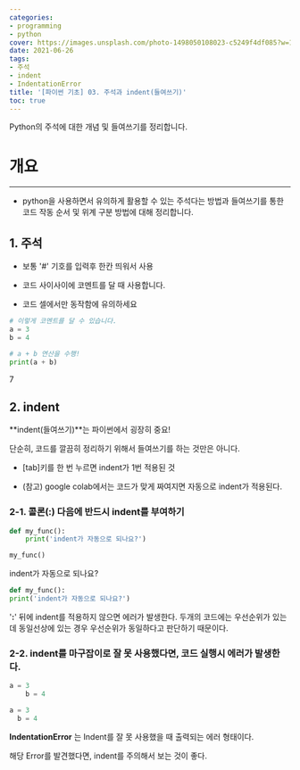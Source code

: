 ```yaml
---
categories:
- programming
- python
cover: https://images.unsplash.com/photo-1498050108023-c5249f4df085?w=1920&h=1080&fit=crop
date: 2021-06-26
tags:
- 주석
- indent
- IndentationError
title: '[파이썬 기초] 03. 주석과 indent(들여쓰기)'
toc: true
---
```

Python의 주석에 대한 개념 및 들여쓰기를 정리합니다.

# 개요

---


- python을 사용하면서 유의하게 활용할 수 있는 주석다는 방법과 들여쓰기를 통한 코드 작동 순서 및 위계 구분 방법에 대해 정리합니다.

## 1. 주석

- 보통 '#' 기호를 입력후 한칸 띄워서 사용

* 코드 사이사이에 코멘트를 달 때 사용합니다.

* 코드 셀에서만 동작함에 유의하세요

```python
# 이렇게 코멘트를 달 수 있습니다.
a = 3
b = 4

# a + b 연산을 수행!
print(a + b)
```


7

## 2. indent

**indent(들여쓰기)**는 파이썬에서 굉장히 중요!

단순히, 코드를 깔끔히 정리하기 위해서 들여쓰기를 하는 것만은 아니다.

* [tab]키를 한 번 누르면 indent가 1번 적용된 것

* (참고) google colab에서는 코드가 맞게 짜여지면 자동으로 indent가 적용된다.

### 2-1. 콜론(:) 다음에 반드시 indent를 부여하기

```python
def my_func():
    print('indent가 자동으로 되나요?')
```

```python
my_func()
```


indent가 자동으로 되나요?


```python
def my_func():
print('indent가 자동으로 되나요?')
```

'**:**' 뒤에 indent를 적용하지 않으면 에러가 발생한다. 두개의 코드에는 우선순위가 있는데 동일선상에 있는 경우 우선순위가 동일하다고 판단하기 때문이다.

### 2-2. indent를 마구잡이로 잘 못 사용했다면, 코드 실행시 에러가 발생한다.

```python
a = 3
    b = 4
```

```python
a = 3
  b = 4
```

**IndentationError** 는 Indent를 잘 못 사용했을 때 출력되는 에러 형태이다.

해당 Error를 발견했다면, indent를 주의해서 보는 것이 좋다.


